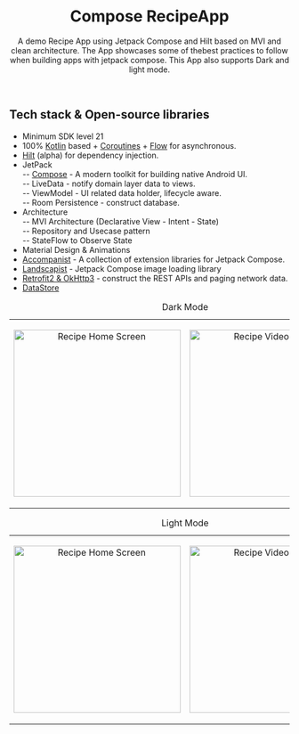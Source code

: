 <h1 align="center">Compose RecipeApp</h1>

<p align="center">A demo Recipe App using Jetpack Compose and Hilt based on MVI and clean architecture. The App showcases some of thebest practices to 
follow when building apps with jetpack compose. This App also supports Dark and light mode.</p>
</br>

## Tech stack & Open-source libraries </br>
- Minimum SDK level 21 </br>
- 100% [Kotlin](https://kotlinlang.org/) based + [Coroutines](https://github.com/Kotlin/kotlinx.coroutines) + [Flow](https://kotlin.github.io/kotlinx.coroutines/kotlinx-coroutines-core/kotlinx.coroutines.flow/) for asynchronous.
- [Hilt](https://developer.android.com/training/dependency-injection/hilt-android) (alpha) for dependency injection.</br>
- JetPack</br>
-- [Compose](https://developer.android.com/jetpack/compose?gclid=CjwKCAjw64eJBhAGEiwABr9o2BRlFiZCYMbzXNFymS-fc9pxa66UPYGxS_MqRZsfAQnok2Dxyw-RgRoCHCsQAvD_BwE&gclsrc=aw.ds) - A modern toolkit for building native Android UI.</br>
-- LiveData - notify domain layer data to views.</br>
-- ViewModel - UI related data holder, lifecycle aware.</br>
-- Room Persistence - construct database.</br>
- Architecture</br>
-- MVI Architecture (Declarative View - Intent - State)</br>
-- Repository and Usecase pattern</br>
-- StateFlow to Observe State</br>
- Material Design & Animations</br>
- [Accompanist](https://github.com/google/accompanist) - A collection of extension libraries for Jetpack Compose.
- [Landscapist](https://github.com/skydoves/Landscapist) - Jetpack Compose image loading library</br>
- [Retrofit2 & OkHttp3](https://github.com/square/retrofit) - construct the REST APIs and paging network data.
- [DataStore](https://developer.android.com/topic/libraries/architecture/datastore?gclid=CjwKCAjw64eJBhAGEiwABr9o2FD-BDrGrl7q2ZrxLXPQcOBCs22FgfloM8yLgoZzW21JZdeuYPxP0RoCcSwQAvD_BwE&gclsrc=aw.ds) 


<table>
    <caption>Dark Mode</caption>
  <td>
    <p align="center">
      <img src="https://user-images.githubusercontent.com/4759634/152944374-4d7c28c7-01c8-443f-9bd7-2bcb7952c4f7.png" alt="Recipe Home Screen" width="300"/>
    </p>
  </td>
  <td>
    <p align="center">
      <img src="https://user-images.githubusercontent.com/4759634/152944396-87708a75-8786-4a06-9929-b077bf458372.png" alt="Recipe Video Screen" width="300"/>
    </p>
  </td>
</tr>
</table>


<table>
    <caption>Light Mode</caption>
  <td>
    <p align="center">
      <img src="https://user-images.githubusercontent.com/4759634/152944407-f09b8e65-d8d6-48c9-b44c-3d1d519e24ef.png" alt="Recipe Home Screen" width="300"/>
    </p>
  </td>
  <td>
    <p align="center">
      <img src="https://user-images.githubusercontent.com/4759634/152944417-ad7cdfbf-678b-48bc-b75b-04e2366f8029.png" alt="Recipe Video Screen" width="300"/>
    </p>
  </td>
</tr>
</table>

